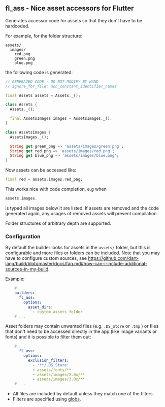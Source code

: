 ## fl_ass - Nice asset accessors for Flutter

Generates accessor code for assets so that they don't have to be hardcoded.

For example, for the folder structure:
```
assets/
  images/
    red.png
    green.png
    blue.png
```

the following code is generated:

```dart
// GENERATED CODE - DO NOT MODIFY BY HAND
// ignore_for_file: non_constant_identifier_names

final Assets assets = Assets._();

class Assets {
  Assets._();

  final AssetsImages images = AssetsImages._();
}

class AssetsImages {
  AssetsImages._();

  String get green_png => 'assets/images/green.png';
  String get red_png => 'assets/images/red.png';
  String get blue_png => 'assets/images/blue.png';
}

```

Now assets can be accessed like:
```dart
final red = assets.images.red_png;
```

This works nice with code completion, e.g when
```dart
assets.images.
```
is typed all images below it are listed. If assets are removed and the code
generated again, any usages of removed assets will prevent compilation.

Folder structures of arbitrary depth are supported.

### Configuration

By default the builder looks for assets in the `assets/` folder, but this is
configurable and more files or folders can be included. Note that you may have
to configure custom sources, see https://github.com/dart-lang/build/blob/master/docs/faq.md#how-can-i-include-additional-sources-in-my-build.

Example:

```yaml
    # ...
    builders:
      fl_ass:
        options:
          asset_dirs:
            - custom_assets_folder
    # ...
```

Asset folders may contain unwanted files (e.g. `.DS_Store` or `.tmp` ) or files
that don't need to be accessed directly in the app (like image variants or
fonts) and it is possible to filter them out:

```yaml
    # ...
      fl_ass:
        options:
          exclusion_filters:
            - '**/.DS_Store'
            - assets/fonts/**
            - assets/images/2.0x/**
            - assets/images/3.0x/**
    # ...
```

- All files are included by default unless they match one of the filters.
- Filters are specified using [globs](https://pub.dev/packages/glob).
